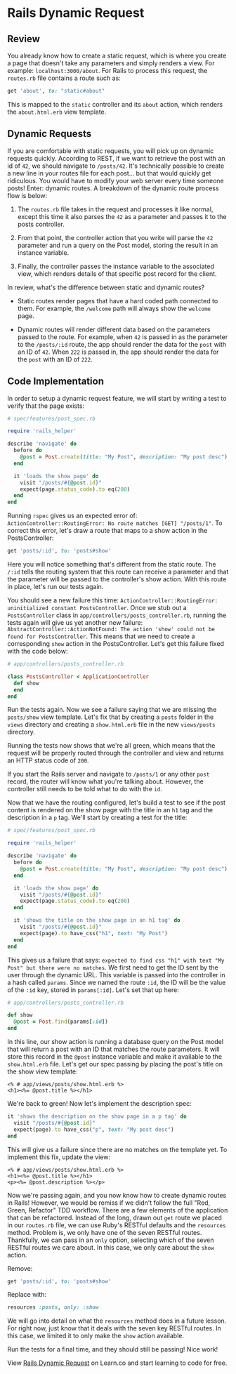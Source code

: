 # Rails Dynamic Request

## Review

You already know how to create a static request, which is where you create a page that doesn't take any parameters and simply renders a view. For example: `localhost:3000/about`. For Rails to process this request, the `routes.rb` file contains a route such as:

```ruby
get 'about', to: "static#about"
```

This is mapped to the `static` controller and its `about` action, which renders the `about.html.erb` view template.

## Dynamic Requests

If you are comfortable with static requests, you will pick up on dynamic requests quickly. According to REST, if we want to retrieve the post with an id of `42`, we should navigate to `/posts/42`. It's technically possible to create a new line in your routes file for each post... but that would quickly get ridiculous. You would have to modify your web server every time someone posts! Enter: dynamic routes. A breakdown of the dynamic route process flow is below:

1. The `routes.rb` file takes in the request and processes it like normal, except this time it also parses the `42` as a parameter and passes it to the posts controller.

2. From that point, the controller action that you write will parse the `42` parameter and run a query on the Post model, storing the result in an instance variable.

3. Finally, the controller passes the instance variable to the associated view, which renders details of that specific post record for the client.

In review, what's the difference between static and dynamic routes?

* Static routes render pages that have a hard coded path connected to them. For example, the `/welcome` path will always show the `welcome` page.

* Dynamic routes will render different data based on the parameters passed to the route. For example, when `42` is passed in as the parameter to the `/posts/:id` route, the app should render the data for the `post` with an ID of `42`. When `222` is passed in, the app should render the data for the `post` with an ID of `222`.


## Code Implementation

In order to setup a dynamic request feature, we will start by writing a test to verify that the page exists:

```ruby
# spec/features/post_spec.rb

require 'rails_helper'

describe 'navigate' do
  before do
    @post = Post.create(title: "My Post", description: "My post desc")
  end

  it 'loads the show page' do
    visit "/posts/#{@post.id}"
    expect(page.status_code).to eq(200)
  end
end
```

Running `rspec` gives us an expected error of: `ActionController::RoutingError: No route matches [GET] "/posts/1"`. To correct this error, let's draw a route that maps to a show action in the PostsController:

```ruby
get 'posts/:id', to: 'posts#show'
```

Here you will notice something that's different from the static route. The `/:id` tells the routing system that this route can receive a parameter and that the parameter will be passed to the controller's show action. With this route in place, let's run our tests again.

You should see a new failure this time: `ActionController::RoutingError: uninitialized constant PostsController`. Once we stub out a `PostsController` class in `app/controllers/posts_controller.rb`, running the tests again will give us yet another new failure: `AbstractController::ActionNotFound: The action 'show' could not be found for PostsController`. This means that we need to create a corresponding `show` action in the PostsController. Let's get this failure fixed with the code below:

```ruby
# app/controllers/posts_controller.rb

class PostsController < ApplicationController
  def show
  end
end
```

Run the tests again. Now we see a failure saying that we are missing the `posts/show` view template. Let's fix that by creating a `posts` folder in the `views` directory and creating a `show.html.erb` file in the new `views/posts` directory.

Running the tests now shows that we're all green, which means that the request will be properly routed through the controller and view and returns an HTTP status code of `200`.

If you start the Rails server and navigate to `/posts/1` or any other `post` record, the router will know what you're talking about. However, the controller still needs to be told what to do with the `id`.

Now that we have the routing configured, let's build a test to see if the post content is rendered on the show page with the title in an `h1` tag and the description in a `p` tag. We'll start by creating a test for the title:

```ruby
# spec/features/post_spec.rb

require 'rails_helper'

describe 'navigate' do
  before do
    @post = Post.create(title: "My Post", description: "My post desc")
  end

  it 'loads the show page' do
    visit "/posts/#{@post.id}"
    expect(page.status_code).to eq(200)
  end

  it 'shows the title on the show page in an h1 tag' do
    visit "/posts/#{@post.id}"
    expect(page).to have_css("h1", text: "My Post")
  end
end
```

This gives us a failure that says: `expected to find css "h1" with text "My Post" but there were no matches`. We first need to get the ID sent by the user through the dynamic URL. This variable is passed into the controller in a hash called `params`. Since we named the route `:id`, the ID will be the value of the `:id` key, stored in `params[:id]`. Let's set that up here:

```ruby
# app/controllers/posts_controller.rb

def show
  @post = Post.find(params[:id])
end
```

In this line, our show action is running a database query on the Post model that will return a post with an ID that matches the route parameters. It will store this record in the `@post` instance variable and make it available to the `show.html.erb` file. Let's get our spec passing by placing the post's title on the show view template:

```erb
<% # app/views/posts/show.html.erb %>
<h1><%= @post.title %></h1>
```

We're back to green! Now let's implement the description spec:

```ruby
it 'shows the description on the show page in a p tag' do
  visit "/posts/#{@post.id}"
  expect(page).to have_css("p", text: "My post desc")
end
```
This will give us a failure since there are no matches on the template yet. To implement this fix, update the view:

```erb
<% # app/views/posts/show.html.erb %>
<h1><%= @post.title %></h1>
<p><%= @post.description %></p>
```

Now we're passing again, and you now know how to create dynamic routes in Rails! However, we would be remiss if we didn't follow the full "Red, Green, Refactor" TDD workflow. There are a few elements of the application that can be refactored. Instead of the long, drawn out `get` route we placed in our `routes.rb` file, we can use Ruby's RESTful defaults and the `resources` method. Problem is, we only have one of the seven RESTful routes. Thankfully, we can pass in an `only` option, selecting which of the seven RESTful routes we care about. In this case, we only care about the `show` action.

Remove:

```ruby
get 'posts/:id', to: 'posts#show'
```

Replace with:

```ruby
resources :posts, only: :show
```

We will go into detail on what the `resources` method does in a future lesson. For right now, just know that it deals with the seven key RESTful routes. In this case, we limited it to only make the `show` action available.

Run the tests for a final time, and they should still be passing! Nice work!

<p data-visibility='hidden'>View <a href='https://learn.co/lessons/rails-dynamic-request-readme'>Rails Dynamic Request</a> on Learn.co and start learning to code for free.</p>
